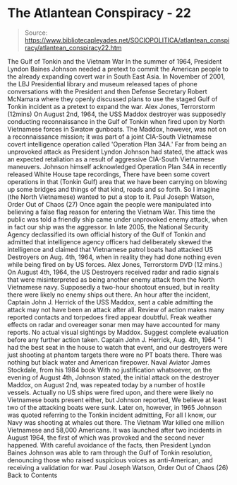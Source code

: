# The Atlantean Conspiracy - 22

> Source: https://www.bibliotecapleyades.net/SOCIOPOLITICA/atlantean_conspiracy/atlantean_conspiracy22.htm

The Gulf of Tonkin and
the Vietnam War
In the summer of 1964, President Lyndon Baines Johnson needed a pretext to
commit the American people to the already expanding covert war in South East
Asia.
In November of 2001, the LBJ Presidential library and museum released
tapes of phone conversations with the President and then Defense Secretary
Robert McNamara where they openly discussed plans to use the staged Gulf of
Tonkin incident as a pretext to expand the war.
Alex Jones, Terrorstorm
(12mins)
On August 2nd, 1964, the USS Maddox destroyer was supposedly conducting
reconnaissance in the Gulf of Tonkin when fired upon by North Vietnamese
forces in Swatow gunboats.
The Maddox, however, was not on a reconnaissance
mission; it was part of a joint CIA-South Vietnamese covert intelligence
operation called 'Operation Plan 34A.'
Far from being an unprovoked attack as President Lyndon Johnson had
stated, the attack was an expected retaliation as a result of aggressive
CIA-South Vietnamese maneuvers.
Johnson himself acknowledged Operation Plan
34A in recently released White House tape recordings, There have been some
covert operations in that (Tonkin Gulf) area that we have been carrying on
blowing up some bridges and things of that kind, roads and so forth.
So I
imagine (the North Vietnamese) wanted to put a stop to it.
Paul Joseph
Watson, Order Out of Chaos (27)
Once again the people were manipulated into believing
a
false flag
reason for entering the Vietnam War.
This time the public was told a
friendly ship came under unprovoked enemy attack, when in fact our ship was
the aggressor.
In late 2005, the National Security Agency declassified its own official
history of the Gulf of Tonkin and admitted that intelligence agency officers
had deliberately skewed the intelligence and claimed that Vietnamese patrol
boats had attacked US Destroyers on Aug. 4th, 1964, when in reality they had
done nothing even while being fired on by US forces.
Alex Jones,
Terrorstorm DVD (12 mins.)
On August 4th, 1964, the US Destroyers received radar and radio signals that
were misinterpreted as being another enemy attack from the North Vietnamese
navy.
Supposedly a two-hour shootout ensued, but in reality there were likely
no enemy ships out there.
An hour after the incident, Captain John J.
Herrick of the USS Maddox, sent a cable admitting the attack may not have
been an attack after all.
Review of action makes many reported contacts and torpedoes fired appear
doubtful. Freak weather effects on radar and overeager sonar men may have
accounted for many reports. No actual visual sightings by Maddox. Suggest
complete evaluation before any further action taken.
Captain John J.
Herrick, Aug.
4th, 1964
"I had the best seat in the house to watch that event, and our destroyers
were just shooting at phantom targets there were no PT boats there. There
was nothing but black water and American firepower.
Naval Aviator James
Stockdale, from his 1984 book
With no justification whatsoever, on the evening of August 4th,
Johnson
stated,
the initial attack on the destroyer Maddox, on August 2nd, was
repeated today by a number of hostile vessels.
Actually no US ships were
fired upon, and there were likely no Vietnamese boats present either, but
Johnson reported,
We believe at least two of the attacking boats were
sunk.
Later on, however, in 1965 Johnson was quoted referring to the Tonkin
incident admitting,
For all I know, our Navy was shooting at whales out
there.
The Vietnam War killed one million Vietnamese and 58,000 Americans. It was
launched after two incidents in August 1964, the first of which was provoked
and the second never happened.
With careful avoidance of the facts, then
President Lyndon Baines Johnson was able to ram through the Gulf of Tonkin
resolution, denouncing those who raised suspicious voices as anti-American,
and receiving a validation for war.
Paul Joseph Watson, Order Out of Chaos
(26)
Back to Contents
